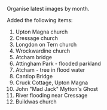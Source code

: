Organise latest images by month.

Added the following items:

1. Upton Magna church
2. Cressage church
3. Longdon on Tern church
4. Wrockwardine church
5. Atcham bridge
6. Attingham Park - flooded parkland
7. Atcham - tree in flood water
8. Cantlop Bridge
9. Cruck Cottage, Upton Magna
10. John "Mad Jack" Mytton's Ghost
11. River flooding near Cressage
12. Buildwas church
